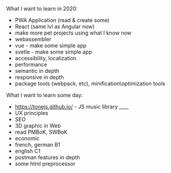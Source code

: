 What I want to learn in 2020:
+ PWA Application (read & create some)
+ React (same lvl as Angular now)
+ make more pet projects using what I know now
+ webassembler
+ vue - make some simple app
+ svetle - make some simple app
+ accessibility, localization
+ performance
+ semantic in depth
+ responsive in depth
+ package tools (webpack, etc), minification\optimization tools



What I want to learn some day:
+ https://tonejs.github.io/ - JS music library *____*
+ UX principles
+ SEO
+ 3D graphic in Web
+ read PMBoK, SWBoK
+ economic
+ french, german B1
+ english C1
+ postman features in depth
+ some html preprocessor
